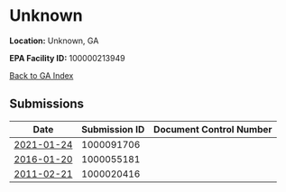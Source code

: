 # Unknown

**Location:** Unknown, GA

**EPA Facility ID:** 100000213949

[Back to GA Index](../../index.md)

## Submissions

| Date | Submission ID | Document Control Number |
|------|--------------|-------------------------|
| [2021-01-24](submissions/1000091706.md) | 1000091706 |  |
| [2016-01-20](submissions/1000055181.md) | 1000055181 |  |
| [2011-02-21](submissions/1000020416.md) | 1000020416 |  |
